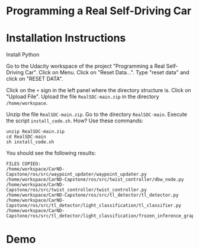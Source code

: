 # Programming a Real Self-Driving Car

# Installation Instructions

Install Python

Go to the Udacity workspace of the project "Programming a Real Self-Driving Car".
Click on Menu. Click on "Reset Data...". 
Type "reset data" and click on "RESET DATA".

Click on the `+` sign in the left panel where the directory structure is.
Click on "Upload File". Upload the file `RealSDC-main.zip` in the directory `/home/workspace`.

Unzip the file `RealSDC-main.zip`.
Go to the directory `RealSDC-main`.
Execute the script `install_code.sh`.
How? Use these commands:

```
unzip RealSDC-main.zip
cd RealSDC-main
sh install_code.sh
```

You should see the following results:

```
FILES COPIED:
/home/workspace/CarND-Capstone/ros/src/waypoint_updater/waypoint_updater.py
/home/workspace/CarND-Capstone/ros/src/twist_controller/dbw_node.py
/home/workspace/CarND-Capstone/ros/src/twist_controller/twist_controller.py
/home/workspace/CarND-Capstone/ros/src/tl_detector/tl_detector.py
/home/workspace/CarND-Capstone/ros/src/tl_detector/light_classification/tl_classifier.py
/home/workspace/CarND-Capstone/ros/src/tl_detector/light_classification/frozen_inference_graph.pb
```


# Demo
